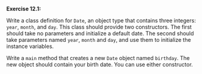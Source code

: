 **Exercise 12.1:**

Write a class definition for `Date`, an object type that contains three integers: `year`, `month`, and `day`.
This class should provide two constructors.
The first should take no parameters and initialize a default date.
The second should take parameters named `year`, `month` and `day`, and use them to initialize the instance variables.

Write a `main` method that creates a new `Date` object named `birthday`.
The new object should contain your birth date.
You can use either constructor.
